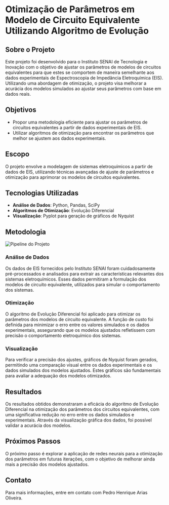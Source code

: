 # Otimização de Parâmetros em Modelo de Circuito Equivalente Utilizando Algoritmo de Evolução

## Sobre o Projeto

Este projeto foi desenvolvido para o Instituto SENAI de Tecnologia e Inovação com o objetivo de ajustar os parâmetros de modelos de circuitos equivalentes para que estes se comportem de maneira semelhante aos dados experimentais de Espectroscopia de Impedância Eletroquímica (EIS). Utilizando uma abordagem de otimização, o projeto visa melhorar a acurácia dos modelos simulados ao ajustar seus parâmetros com base em dados reais.

## Objetivos

- Propor uma metodologia eficiente para ajustar os parâmetros de circuitos equivalentes a partir de dados experimentais de EIS.
- Utilizar algoritmos de otimização para encontrar os parâmetros que melhor se ajustem aos dados experimentais.
  
## Escopo

O projeto envolve a modelagem de sistemas eletroquímicos a partir de dados de EIS, utilizando técnicas avançadas de ajuste de parâmetros e otimização para aprimorar os modelos de circuitos equivalentes.

## Tecnologias Utilizadas

- **Análise de Dados**: Python, Pandas, SciPy
- **Algoritmos de Otimização**: Evolução Diferencial
- **Visualização**: Pyplot para geração de gráficos de Nyquist

## Metodologia

![Pipeline do Projeto](IST/images/ISTarq.png)

### Análise de Dados

Os dados de EIS fornecidos pelo Instituto SENAI foram cuidadosamente pré-processados e analisados para extrair as características relevantes dos sistemas eletroquímicos. Esses dados permitiram a formulação dos modelos de circuito equivalente, utilizados para simular o comportamento dos sistemas.

### Otimização

O algoritmo de Evolução Diferencial foi aplicado para otimizar os parâmetros dos modelos de circuito equivalente. A função de custo foi definida para minimizar o erro entre os valores simulados e os dados experimentais, assegurando que os modelos ajustados refletissem com precisão o comportamento eletroquímico dos sistemas.

### Visualização

Para verificar a precisão dos ajustes, gráficos de Nyquist foram gerados, permitindo uma comparação visual entre os dados experimentais e os dados simulados dos modelos ajustados. Estes gráficos são fundamentais para avaliar a adequação dos modelos otimizados.

## Resultados

Os resultados obtidos demonstraram a eficácia do algoritmo de Evolução Diferencial na otimização dos parâmetros dos circuitos equivalentes, com uma significativa redução no erro entre os dados simulados e experimentais. Através da visualização gráfica dos dados, foi possível validar a acurácia dos modelos.

## Próximos Passos

O próximo passo é explorar a aplicação de redes neurais para a otimização dos parâmetros em futuras iterações, com o objetivo de melhorar ainda mais a precisão dos modelos ajustados.

## Contato

Para mais informações, entre em contato com Pedro Henrique Arias Oliveira.
